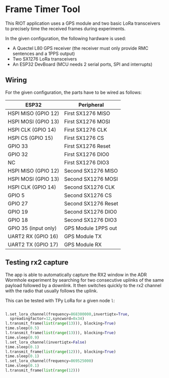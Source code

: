# Frame Timer Tool

This RIOT application uses a GPS module and two basic LoRa transceivers to
precisely time the received frames during experiments.

In the given configuration, the following hardware is used:

- A Quectel L80 GPS receiver (the receiver must only provide RMC sentences and
a 1PPS output)
- Two SX1276 LoRa transceivers
- An ESP32 DevBoard (MCU needs 2 serial ports, SPI and interrupts)

## Wiring

For the given configuration, the parts have to be wired as follows:

| ESP32                            | Peripheral                                |
| -------------------------------- | ----------------------------------------- |
| HSPI MISO (GPIO 12)              | First SX1276 MISO                         |
| HSPI MOSI (GPIO 13)              | First SX1276 MOSI                         |
| HSPI CLK (GPIO 14)               | First SX1276 CLK                          |
| HSPI CS (GPIO 15)                | First SX1276 CS                           |
| GPIO 33                          | First SX1276 Reset                        |
| GPIO 32                          | First SX1276 DIO0                         |
| NC                               | First SX1276 DIO3                         |
| HSPI MISO (GPIO 12)              | Second SX1276 MISO                        |
| HSPI MOSI (GPIO 13)              | Second SX1276 MOSI                        |
| HSPI CLK (GPIO 14)               | Second SX1276 CLK                         |
| GPIO 5                           | Second SX1276 CS                          |
| GPIO 27                          | Second SX1276 Reset                       |
| GPIO 19                          | Second SX1276 DIO0                        |
| GPIO 18                          | Second SX1276 DIO3                        |
| GPIO 35 (input only)             | GPS Module 1PPS out                       |
| UART2 RX (GPIO 16)               | GPS Module TX                             |
| UART2 TX (GPIO 17)               | GPS Module RX                             |

## Testing rx2 capture

The app is able to automatically capture the RX2 window in the ADR Wormhole
experiment by searching for two consecutive uplinks of the same payload followed
by a downlink. It then switches quickly to the rx2 channel with the radio that
usually follows the uplink.

This can be tested with TPy LoRa for a given node `l`:

```python

l.set_lora_channel(frequency=868300000,invertiqtx=True,
  spreadingfactor=12,syncword=0x34)
l.transmit_frame(list(range(13))), blocking=True)
time.sleep(0.5)
l.transmit_frame(list(range(13))), blocking=True)
time.sleep(0.9)
l.set_lora_channel(invertiqtx=False)
time.sleep(0.1)
l.transmit_frame(list(range(12))), blocking=True)
time.sleep(0.1)
l.set_lora_channel(frequency=869525000)
time.sleep(0.1)
l.transmit_frame(list(range(12)))

```
